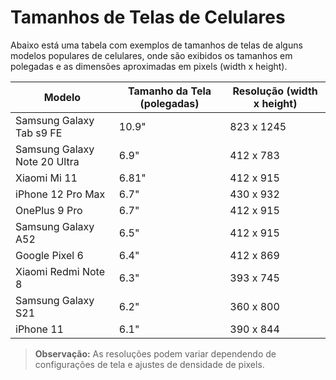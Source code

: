 # Tamanhos de Telas de Celulares

Abaixo está uma tabela com exemplos de tamanhos de telas de alguns modelos populares de celulares, onde são exibidos os tamanhos em polegadas e as dimensões aproximadas em pixels (width x height).

| Modelo                 | Tamanho da Tela (polegadas) | Resolução (width x height) |
|------------------------|-----------------------------|----------------------------|
| Samsung Galaxy Tab s9 FE | 10.9"                     | 823 x 1245                 |
| Samsung Galaxy Note 20 Ultra | 6.9"                  | 412 x 783                  |
| Xiaomi Mi 11           | 6.81"                       | 412 x 915                  |
| iPhone 12 Pro Max      | 6.7"                        | 430 x 932                  |
| OnePlus 9 Pro          | 6.7"                        | 412 x 915                  |
| Samsung Galaxy A52     | 6.5"                        | 412 x 915                  |
| Google Pixel 6         | 6.4"                        | 412 x 869                  |
| Xiaomi Redmi Note 8    | 6.3"                        | 393 x 745                  |
| Samsung Galaxy S21     | 6.2"                        | 360 x 800                  |
| iPhone 11              | 6.1"                        | 390 x 844                  |

> **Observação:** As resoluções podem variar dependendo de configurações de tela e ajustes de densidade de pixels.

